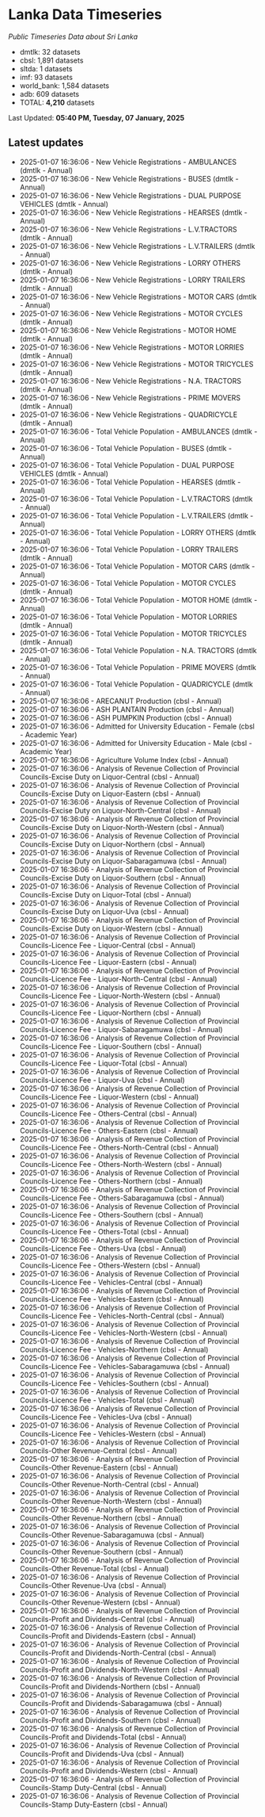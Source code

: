 # Lanka Data Timeseries
*Public Timeseries Data about Sri Lanka*

* dmtlk: 32 datasets
* cbsl: 1,891 datasets
* sltda: 1 datasets
* imf: 93 datasets
* world_bank: 1,584 datasets
* adb: 609 datasets
* TOTAL: **4,210** datasets

Last Updated: **05:40 PM, Tuesday, 07 January, 2025**

## Latest updates

* 2025-01-07 16:36:06 - New Vehicle Registrations - AMBULANCES (dmtlk - Annual)
* 2025-01-07 16:36:06 - New Vehicle Registrations - BUSES (dmtlk - Annual)
* 2025-01-07 16:36:06 - New Vehicle Registrations - DUAL PURPOSE VEHICLES (dmtlk - Annual)
* 2025-01-07 16:36:06 - New Vehicle Registrations - HEARSES (dmtlk - Annual)
* 2025-01-07 16:36:06 - New Vehicle Registrations - L.V.TRACTORS (dmtlk - Annual)
* 2025-01-07 16:36:06 - New Vehicle Registrations - L.V.TRAILERS (dmtlk - Annual)
* 2025-01-07 16:36:06 - New Vehicle Registrations - LORRY OTHERS (dmtlk - Annual)
* 2025-01-07 16:36:06 - New Vehicle Registrations - LORRY TRAILERS (dmtlk - Annual)
* 2025-01-07 16:36:06 - New Vehicle Registrations - MOTOR CARS (dmtlk - Annual)
* 2025-01-07 16:36:06 - New Vehicle Registrations - MOTOR CYCLES (dmtlk - Annual)
* 2025-01-07 16:36:06 - New Vehicle Registrations - MOTOR HOME (dmtlk - Annual)
* 2025-01-07 16:36:06 - New Vehicle Registrations - MOTOR LORRIES (dmtlk - Annual)
* 2025-01-07 16:36:06 - New Vehicle Registrations - MOTOR TRICYCLES (dmtlk - Annual)
* 2025-01-07 16:36:06 - New Vehicle Registrations - N.A. TRACTORS (dmtlk - Annual)
* 2025-01-07 16:36:06 - New Vehicle Registrations - PRIME MOVERS (dmtlk - Annual)
* 2025-01-07 16:36:06 - New Vehicle Registrations - QUADRICYCLE (dmtlk - Annual)
* 2025-01-07 16:36:06 - Total Vehicle Population - AMBULANCES (dmtlk - Annual)
* 2025-01-07 16:36:06 - Total Vehicle Population - BUSES (dmtlk - Annual)
* 2025-01-07 16:36:06 - Total Vehicle Population - DUAL PURPOSE VEHICLES (dmtlk - Annual)
* 2025-01-07 16:36:06 - Total Vehicle Population - HEARSES (dmtlk - Annual)
* 2025-01-07 16:36:06 - Total Vehicle Population - L.V.TRACTORS (dmtlk - Annual)
* 2025-01-07 16:36:06 - Total Vehicle Population - L.V.TRAILERS (dmtlk - Annual)
* 2025-01-07 16:36:06 - Total Vehicle Population - LORRY OTHERS (dmtlk - Annual)
* 2025-01-07 16:36:06 - Total Vehicle Population - LORRY TRAILERS (dmtlk - Annual)
* 2025-01-07 16:36:06 - Total Vehicle Population - MOTOR CARS (dmtlk - Annual)
* 2025-01-07 16:36:06 - Total Vehicle Population - MOTOR CYCLES (dmtlk - Annual)
* 2025-01-07 16:36:06 - Total Vehicle Population - MOTOR HOME (dmtlk - Annual)
* 2025-01-07 16:36:06 - Total Vehicle Population - MOTOR LORRIES (dmtlk - Annual)
* 2025-01-07 16:36:06 - Total Vehicle Population - MOTOR TRICYCLES (dmtlk - Annual)
* 2025-01-07 16:36:06 - Total Vehicle Population - N.A. TRACTORS (dmtlk - Annual)
* 2025-01-07 16:36:06 - Total Vehicle Population - PRIME MOVERS (dmtlk - Annual)
* 2025-01-07 16:36:06 - Total Vehicle Population - QUADRICYCLE (dmtlk - Annual)
* 2025-01-07 16:36:06 - ARECANUT Production (cbsl - Annual)
* 2025-01-07 16:36:06 - ASH PLANTAIN Production (cbsl - Annual)
* 2025-01-07 16:36:06 - ASH PUMPKIN Production (cbsl - Annual)
* 2025-01-07 16:36:06 - Admitted for University Education - Female (cbsl - Academic Year)
* 2025-01-07 16:36:06 - Admitted for University Education - Male (cbsl - Academic Year)
* 2025-01-07 16:36:06 - Agriculture Volume Index (cbsl - Annual)
* 2025-01-07 16:36:06 - Analysis of Revenue Collection of Provincial Councils-Excise Duty on Liquor-Central (cbsl - Annual)
* 2025-01-07 16:36:06 - Analysis of Revenue Collection of Provincial Councils-Excise Duty on Liquor-Eastern (cbsl - Annual)
* 2025-01-07 16:36:06 - Analysis of Revenue Collection of Provincial Councils-Excise Duty on Liquor-North-Central (cbsl - Annual)
* 2025-01-07 16:36:06 - Analysis of Revenue Collection of Provincial Councils-Excise Duty on Liquor-North-Western (cbsl - Annual)
* 2025-01-07 16:36:06 - Analysis of Revenue Collection of Provincial Councils-Excise Duty on Liquor-Northern (cbsl - Annual)
* 2025-01-07 16:36:06 - Analysis of Revenue Collection of Provincial Councils-Excise Duty on Liquor-Sabaragamuwa (cbsl - Annual)
* 2025-01-07 16:36:06 - Analysis of Revenue Collection of Provincial Councils-Excise Duty on Liquor-Southern (cbsl - Annual)
* 2025-01-07 16:36:06 - Analysis of Revenue Collection of Provincial Councils-Excise Duty on Liquor-Total (cbsl - Annual)
* 2025-01-07 16:36:06 - Analysis of Revenue Collection of Provincial Councils-Excise Duty on Liquor-Uva (cbsl - Annual)
* 2025-01-07 16:36:06 - Analysis of Revenue Collection of Provincial Councils-Excise Duty on Liquor-Western (cbsl - Annual)
* 2025-01-07 16:36:06 - Analysis of Revenue Collection of Provincial Councils-Licence Fee - Liquor-Central (cbsl - Annual)
* 2025-01-07 16:36:06 - Analysis of Revenue Collection of Provincial Councils-Licence Fee - Liquor-Eastern (cbsl - Annual)
* 2025-01-07 16:36:06 - Analysis of Revenue Collection of Provincial Councils-Licence Fee - Liquor-North-Central (cbsl - Annual)
* 2025-01-07 16:36:06 - Analysis of Revenue Collection of Provincial Councils-Licence Fee - Liquor-North-Western (cbsl - Annual)
* 2025-01-07 16:36:06 - Analysis of Revenue Collection of Provincial Councils-Licence Fee - Liquor-Northern (cbsl - Annual)
* 2025-01-07 16:36:06 - Analysis of Revenue Collection of Provincial Councils-Licence Fee - Liquor-Sabaragamuwa (cbsl - Annual)
* 2025-01-07 16:36:06 - Analysis of Revenue Collection of Provincial Councils-Licence Fee - Liquor-Southern (cbsl - Annual)
* 2025-01-07 16:36:06 - Analysis of Revenue Collection of Provincial Councils-Licence Fee - Liquor-Total (cbsl - Annual)
* 2025-01-07 16:36:06 - Analysis of Revenue Collection of Provincial Councils-Licence Fee - Liquor-Uva (cbsl - Annual)
* 2025-01-07 16:36:06 - Analysis of Revenue Collection of Provincial Councils-Licence Fee - Liquor-Western (cbsl - Annual)
* 2025-01-07 16:36:06 - Analysis of Revenue Collection of Provincial Councils-Licence Fee - Others-Central (cbsl - Annual)
* 2025-01-07 16:36:06 - Analysis of Revenue Collection of Provincial Councils-Licence Fee - Others-Eastern (cbsl - Annual)
* 2025-01-07 16:36:06 - Analysis of Revenue Collection of Provincial Councils-Licence Fee - Others-North-Central (cbsl - Annual)
* 2025-01-07 16:36:06 - Analysis of Revenue Collection of Provincial Councils-Licence Fee - Others-North-Western (cbsl - Annual)
* 2025-01-07 16:36:06 - Analysis of Revenue Collection of Provincial Councils-Licence Fee - Others-Northern (cbsl - Annual)
* 2025-01-07 16:36:06 - Analysis of Revenue Collection of Provincial Councils-Licence Fee - Others-Sabaragamuwa (cbsl - Annual)
* 2025-01-07 16:36:06 - Analysis of Revenue Collection of Provincial Councils-Licence Fee - Others-Southern (cbsl - Annual)
* 2025-01-07 16:36:06 - Analysis of Revenue Collection of Provincial Councils-Licence Fee - Others-Total (cbsl - Annual)
* 2025-01-07 16:36:06 - Analysis of Revenue Collection of Provincial Councils-Licence Fee - Others-Uva (cbsl - Annual)
* 2025-01-07 16:36:06 - Analysis of Revenue Collection of Provincial Councils-Licence Fee - Others-Western (cbsl - Annual)
* 2025-01-07 16:36:06 - Analysis of Revenue Collection of Provincial Councils-Licence Fee - Vehicles-Central (cbsl - Annual)
* 2025-01-07 16:36:06 - Analysis of Revenue Collection of Provincial Councils-Licence Fee - Vehicles-Eastern (cbsl - Annual)
* 2025-01-07 16:36:06 - Analysis of Revenue Collection of Provincial Councils-Licence Fee - Vehicles-North-Central (cbsl - Annual)
* 2025-01-07 16:36:06 - Analysis of Revenue Collection of Provincial Councils-Licence Fee - Vehicles-North-Western (cbsl - Annual)
* 2025-01-07 16:36:06 - Analysis of Revenue Collection of Provincial Councils-Licence Fee - Vehicles-Northern (cbsl - Annual)
* 2025-01-07 16:36:06 - Analysis of Revenue Collection of Provincial Councils-Licence Fee - Vehicles-Sabaragamuwa (cbsl - Annual)
* 2025-01-07 16:36:06 - Analysis of Revenue Collection of Provincial Councils-Licence Fee - Vehicles-Southern (cbsl - Annual)
* 2025-01-07 16:36:06 - Analysis of Revenue Collection of Provincial Councils-Licence Fee - Vehicles-Total (cbsl - Annual)
* 2025-01-07 16:36:06 - Analysis of Revenue Collection of Provincial Councils-Licence Fee - Vehicles-Uva (cbsl - Annual)
* 2025-01-07 16:36:06 - Analysis of Revenue Collection of Provincial Councils-Licence Fee - Vehicles-Western (cbsl - Annual)
* 2025-01-07 16:36:06 - Analysis of Revenue Collection of Provincial Councils-Other Revenue-Central (cbsl - Annual)
* 2025-01-07 16:36:06 - Analysis of Revenue Collection of Provincial Councils-Other Revenue-Eastern (cbsl - Annual)
* 2025-01-07 16:36:06 - Analysis of Revenue Collection of Provincial Councils-Other Revenue-North-Central (cbsl - Annual)
* 2025-01-07 16:36:06 - Analysis of Revenue Collection of Provincial Councils-Other Revenue-North-Western (cbsl - Annual)
* 2025-01-07 16:36:06 - Analysis of Revenue Collection of Provincial Councils-Other Revenue-Northern (cbsl - Annual)
* 2025-01-07 16:36:06 - Analysis of Revenue Collection of Provincial Councils-Other Revenue-Sabaragamuwa (cbsl - Annual)
* 2025-01-07 16:36:06 - Analysis of Revenue Collection of Provincial Councils-Other Revenue-Southern (cbsl - Annual)
* 2025-01-07 16:36:06 - Analysis of Revenue Collection of Provincial Councils-Other Revenue-Total (cbsl - Annual)
* 2025-01-07 16:36:06 - Analysis of Revenue Collection of Provincial Councils-Other Revenue-Uva (cbsl - Annual)
* 2025-01-07 16:36:06 - Analysis of Revenue Collection of Provincial Councils-Other Revenue-Western (cbsl - Annual)
* 2025-01-07 16:36:06 - Analysis of Revenue Collection of Provincial Councils-Profit and Dividends-Central (cbsl - Annual)
* 2025-01-07 16:36:06 - Analysis of Revenue Collection of Provincial Councils-Profit and Dividends-Eastern (cbsl - Annual)
* 2025-01-07 16:36:06 - Analysis of Revenue Collection of Provincial Councils-Profit and Dividends-North-Central (cbsl - Annual)
* 2025-01-07 16:36:06 - Analysis of Revenue Collection of Provincial Councils-Profit and Dividends-North-Western (cbsl - Annual)
* 2025-01-07 16:36:06 - Analysis of Revenue Collection of Provincial Councils-Profit and Dividends-Northern (cbsl - Annual)
* 2025-01-07 16:36:06 - Analysis of Revenue Collection of Provincial Councils-Profit and Dividends-Sabaragamuwa (cbsl - Annual)
* 2025-01-07 16:36:06 - Analysis of Revenue Collection of Provincial Councils-Profit and Dividends-Southern (cbsl - Annual)
* 2025-01-07 16:36:06 - Analysis of Revenue Collection of Provincial Councils-Profit and Dividends-Total (cbsl - Annual)
* 2025-01-07 16:36:06 - Analysis of Revenue Collection of Provincial Councils-Profit and Dividends-Uva (cbsl - Annual)
* 2025-01-07 16:36:06 - Analysis of Revenue Collection of Provincial Councils-Profit and Dividends-Western (cbsl - Annual)
* 2025-01-07 16:36:06 - Analysis of Revenue Collection of Provincial Councils-Stamp Duty-Central (cbsl - Annual)
* 2025-01-07 16:36:06 - Analysis of Revenue Collection of Provincial Councils-Stamp Duty-Eastern (cbsl - Annual)